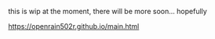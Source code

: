 this is wip at the moment, there will be more soon... hopefully

https://openrain502r.github.io/main.html

